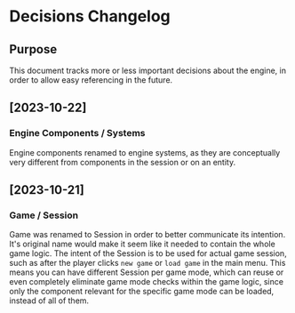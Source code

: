 ﻿# Decisions Changelog

## Purpose

This document tracks more or less important decisions about the engine, in order to allow easy referencing in the future.

## [2023-10-22]

### Engine Components / Systems
Engine components renamed to engine systems, as they are conceptually very different from components in the session or on an entity.

## [2023-10-21]

### Game / Session
Game was renamed to Session in order to better communicate its intention.
It's original name would make it seem like it needed to contain the whole game logic.
The intent of the Session is to be used for actual game session, such as after the player clicks `new game` or `load game` in the main menu.
This means you can have different Session per game mode, which can reuse or even completely eliminate game mode checks within the game logic, since only the component relevant for the specific game mode can be loaded, instead of all of them.
